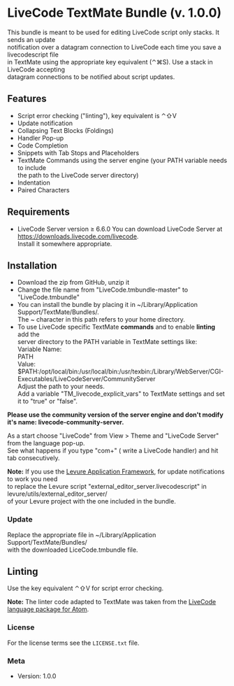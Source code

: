 # LiveCode TextMate Bundle (v. 1.0.0)

This bundle is meant to be used for editing LiveCode script only stacks. It sends an update  
notification over a datagram connection to LiveCode each time you save a livecodescript file  
in TextMate using the appropriate key equivalent (⌃⌘S). Use a stack in LiveCode accepting  
datagram connections to be notified about script updates.  

## Features

-   Script error checking ("linting"), key equivalent is ⌃⇧V
-   Update notification
-   Collapsing Text Blocks (Foldings)
-   Handler Pop-up
-   Code Completion
-   Snippets with Tab Stops and Placeholders
-   TextMate Commands using the server engine (your PATH variable needs to include  
    		the path to the LiveCode server directory)
-   Indentation
-   Paired Characters

## Requirements

-   LiveCode Server version ≥ 6.6.0
    You can download LiveCode Server at <https://downloads.livecode.com/livecode>.  
    Install it somewhere appropriate.

## Installation

-   Download the zip from GitHub, unzip it
-   Change the file name from "LiveCode.tmbundle-master" to "LiveCode.tmbundle"
-   You can install the bundle by placing it in ~/Library/Application Support/TextMate/Bundles/.  
    The ~ character in this path refers to your home directory.  
-   To use LiveCode specific TextMate **commands** and to enable **linting** add the  
    	server directory to the PATH variable in TextMate settings like:  
      Variable Name:  
      PATH  
      Value:  
      $PATH:/opt/local/bin:/usr/local/bin:/usr/texbin:/Library/WebServer/CGI-Executables/LiveCodeServer/CommunityServer  
    	Adjust the path to your needs.  
    Add a variable "TM_livecode_explicit_vars" to TextMate settings and set it to "true" or "false".
    	

**Please use the community version of the server engine and don't modify it's name: livecode-community-server.**  

As a start choose "LiveCode" from View > Theme and "LiveCode Server" from the language pop-up.  
See what happens if you type "com+" ( write a LiveCode handler) and hit tab consecutively.  

**Note:** If you use the [Levure Application Framework](https://github.com/trevordevore/levure), for update notifications to work you need  
to replace the Levure script "external_editor_server.livecodescript" in levure/utils/external_editor_server/  
of your  Levure project with the one included in the bundle.

### Update

Replace the appropriate file in ~/Library/Application Support/TextMate/Bundles/  
with the downloaded LiceCode.tmbundle file.  

## Linting

Use the key equivalent ⌃⇧V for script error checking.  

**Note:** The linter code adapted to TextMate was taken from the [LiveCode language package for Atom](https://github.com/peter-b/atom-language-livecode).  

### License

For the license terms see the `LICENSE.txt` file.  

### Meta

-   Version: 1.0.0  
